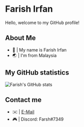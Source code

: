 # Farish Irfan
Hello, welcome to my GitHub profile!

## About Me
* 👋 | My name is Farish Irfan
* 🌏 | I'm from Malaysia

## My GitHub statistics
![Farish's GitHub stats](https://github-readme-stats.vercel.app/api?username=FarishIrfan&show_icons=true&theme=tokyonight&count_private=true)

## Contact me
* ✉️ | [E-Mail](mailto:farish.irfan_0905@outlook.com)
* 🎮 | Discord: Farsh#7349
